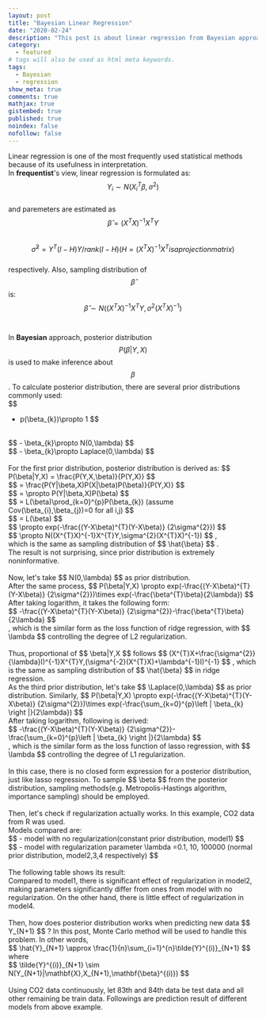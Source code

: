 ```yaml
---
layout: post
title: "Bayesian Linear Regression"
date: "2020-02-24"
description: "This post is about linear regression from Bayesian approach; specifically, it's about linear regression from empirical Bayesian approach using different prior distributions."
category: 
  - featured
# tags will also be used as html meta keywords.
tags:
  - Bayesian
  - regression
show_meta: true
comments: true
mathjax: true
gistembed: true
published: true
noindex: false
nofollow: false
---
```


Linear regression is one of the most frequently used statistical methods because of its usefulness in interpretation. 
<br>In **frequentist**'s view, linear regression is formulated as:
<br>
$$
  Y_{i}\sim N(X_{i}^{T}\beta ,\sigma ^{2})
$$
<br>
and paremeters are estimated as 
<br>
$$
  \hat{\beta} = (X^{T}X)^{-1}X^{T}Y
$$
<br>
$$
  \hat{\sigma}^{2} = Y^{T}(I-H)Y/rank(I-H) (H=(X^{T}X)^{-1}X^{T} is a projection matrix)
$$
<br>
respectively. Also, sampling distribution of 
$$
  \hat{\beta} 
$$
is:
<br>
$$
  \hat{\beta}\sim N((X^{T}X)^{-1}X^{T}Y,\sigma^{2}(X^{T}X)^{-1}) 
$$
<br><br>In **Bayesian** approach, posterior distribution
$$
  P(\beta|Y,X)
$$
is used to make inference about 
$$
  \beta
$$
. To calculate posterior distribution, there are several prior distributions commonly used: 
<br>
$$
  - p(\beta_{k})\propto 1
$$
<br>
$$
  - \beta_{k}\propto N(0,\lambda)
$$
<br>
$$
  - \beta_{k}\propto Laplace(0,\lambda)
$$
<br><br>
For the first prior distribution, posterior distribution is derived as: 
$$
  P(\beta|Y,X) = \frac{P(Y,X,\beta)}{P(Y,X)}
$$
<br>
$$
  = \frac{P(Y|\beta,X)P(X|\beta)P(\beta)}{P(Y,X)}
$$
<br> 
$$
  = \propto P(Y|\beta,X)P(\beta)
$$  
<br> 
$$
  = L(\beta)\prod_{k=0}^{p}P(\beta_{k}) (assume Cov(\beta_{i},\beta_{j})=0 for all i,j)
$$  
<br> 
$$
  = L(\beta)
$$
<br>
$$
  \propto exp(-\frac{(Y-X\beta)^{T}(Y-X\beta)} {2\sigma^{2}})
$$
<br> 
$$
  \propto N((X^{T}X)^{-1}X^{T}Y,\sigma^{2}(X^{T}X)^{-1})
$$
, <br>which is the same as sampling distribution of
$$
  \hat{\beta}
$$
.
<br>The result is not surprising, since prior distribution is extremely noninformative. 
<br><br>Now, let's take
$$
  N(0,\lambda)
$$
as prior distribution.
<br>After the same process, 
$$
  P(\beta|Y,X) \propto exp(-\frac{(Y-X\beta)^{T}(Y-X\beta)} {2\sigma^{2}})\times exp(-\frac{\beta^{T}\beta}{2\lambda})
$$
<br>
After taking logarithm, it takes the following form:
<br>
$$ 
  -\frac{(Y-X\beta)^{T}(Y-X\beta)} {2\sigma^{2}}-\frac{\beta^{T}\beta}{2\lambda}
$$
<br>, which is the similar form as the loss function of ridge regression, with 
$$
  \lambda
$$
controlling the degree of L2 regularization. 
<br><br>
Thus, proportional of 
$$
  \beta|Y,X
$$
  follows
$$
  (X^{T}X+\frac{\sigma^{2}}{\lambda}I)^{-1}X^{T}Y,(\sigma^{-2}(X^{T}X)+\lambda^{-1}I)^{-1}
$$
, which is the same as sampling distribution of
$$
  \hat{\beta}
$$
in ridge regression.
<br>As the third prior distribution, let's take
$$
  \Laplace(0,\lambda)
$$
as prior distribution. Similarly, 
$$
  P(\beta|Y,X) \propto exp(-\frac{(Y-X\beta)^{T}(Y-X\beta)} {2\sigma^{2}})\times exp(-\frac{\sum_{k=0}^{p}\left | \beta_{k} \right |}{2\lambda})
$$
<br>
After taking logarithm, following is derived:
<br>
$$ 
  -\frac{(Y-X\beta)^{T}(Y-X\beta)} {2\sigma^{2}}-\frac{\sum_{k=0}^{p}\left | \beta_{k} \right |}{2\lambda}
$$
<br>, which is the similar form as the loss function of lasso regression, with 
$$
  \lambda
$$
controlling the degree of L1 regularization. 
<br><br>
In this case, there is no closed form expression for a posterior distribution, just like lasso regression.
To sample
$$
  \beta
$$
from the posterior distribution, sampling methods(e.g. Metropolis-Hastings algorithm, importance sampling) should be employed.
<br><br>Then, let's check if regularization actually works. In this example, CO2 data from R was used. 
<br>Models compared are: 
<br>
$$  
  - model with no regularization(constant prior distribution, model1)
$$
<br>
$$
  - model with regularization parameter \lambda =0.1, 10, 100000 (normal prior distribution, model2,3,4 respectively)
$$
<br><br>
The following table shows its result: 
<br>
Compared to model1, there is significant effect of regularization in model2, 
making parameters significantly differ from ones from model with no regularization. 
On the other hand, there is little effect of regularization in model4.
<br><br>Then, how does posterior distribution works when predicting new data 
$$
  Y_{N+1}
$$
? In this post, Monte Carlo method will be used to handle this problem. In other words, 
<br>
$$
  \hat{Y}_{N+1} \approx \frac{1}{n}\sum_{i=1}^{n}\tilde{Y}^{(i)}_{N+1}
$$
where
<br>
$$
  \tilde{Y}^{(i)}_{N+1} \sim N(Y_{N+1}|\mathbf{X},X_{N+1},\mathbf{\beta}^{(i)})
$$
<br><br>
Using CO2 data continuously, let 83th and 84th data be test data and all other remaining be train data. 
Followings are prediction result of different models from above example.










